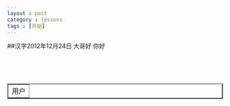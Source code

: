 ```yaml
---
layout : post
category : lessons
tags : [开始]
---
```

##汉字2012年12月24日
 大哥好
 你好
# <html>
# <table border=2>
# <tr><td>用户</td></tr>
# </table>
# </html>



